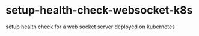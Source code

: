# setup-health-check-websocket-k8s
setup health check for a web socket server deployed on kubernetes

